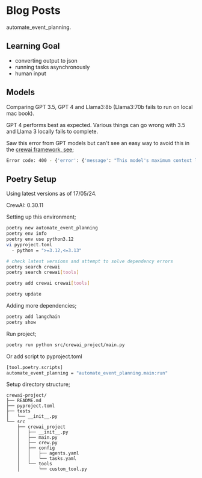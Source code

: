# Blog Posts

automate_event_planning.

## Learning Goal

- converting output to json
- running tasks asynchronously
- human input

## Models

Comparing GPT 3.5, GPT 4 and Llama3:8b (Llama3:70b fails to run on local mac book).

GPT 4 performs best as expected. Various things can go wrong with 3.5 and Llama 3 locally fails to complete.

Saw this error from GPT models but can't see an easy way to avoid this in the [crewai framework, see](https://github.com/joaomdmoura/crewAI/issues/140);

```bash
Error code: 400 - {'error': {'message': "This model's maximum context length is 8192 tokens. However, your messages resulted in 9085 tokens. Please reduce the length of the messages.", 'type': 'invalid_request_error', 'param': 'messages', 'code': 'context_length_exceeded'}}
```

## Poetry Setup

Using latest versions as of 17/05/24.

CrewAI: 0.30.11

Setting up this environment;

```bash
poetry new automate_event_planning
poetry env info
poetry env use python3.12
vi pyproject.toml
  - python = ">=3.12,<=3.13"

# check latest versions and attempt to solve dependency errors
poetry search crewai
poetry search crewai[tools]

poetry add crewai crewai[tools]

poetry update
```

Adding more dependencies;

```bash
poetry add langchain
poetry show
```

Run project;

```bash
poetry run python src/crewai_project/main.py
```

Or add script to pyproject.toml

```bash
[tool.poetry.scripts]
automate_event_planning = "automate_event_planning.main:run"
```

Setup directory structure;

```image
crewai-project/
├── README.md
├── pyproject.toml
├── tests
│   └── __init__.py
└── src
    ├── crewai_project
    │   ├── __init__.py
    │   ├── main.py
    │   ├── crew.py
    │   ├── config
    │   │   ├── agents.yaml
    │   │   └── tasks.yaml
    │   └── tools
    │       └── custom_tool.py
```
